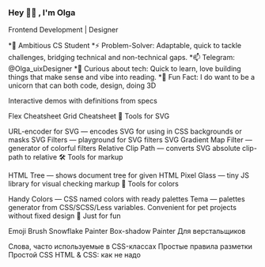 ### Hey 👋🏼 , I'm Olga
Frontend Development | Designer

*📄 Ambitious CS Student
*⚡ Problem-Solver: Adaptable, quick to tackle challenges, bridging technical and non-technical gaps.
*📫 Telegram: @Olga_uixDesigner
*🚀 Curious about tech: Quick to learn, love building things that make sense and vibe into reading.
*🧩 Fun Fact: I do want to be a unicorn that can both code, design, doing 3D

Interactive demos with definitions from specs

Flex Cheatsheet
Grid Cheatsheet
📐 Tools for SVG

URL-encoder for SVG — encodes SVG for using in CSS backgrounds or masks
SVG Filters — playground for SVG filters
SVG Gradient Map Filter — generator of colorful filters
Relative Clip Path — converts SVG absolute clip-path to relative
🛠 Tools for markup

HTML Tree — shows document tree for given HTML
Pixel Glass — tiny JS library for visual checking markup
🎨 Tools for colors

Handy Colors — CSS named colors with ready palettes
Tema — palettes generator from CSS/SCSS/Less variables. Convenient for pet projects without fixed design
💃 Just for fun

Emoji Brush
Snowflake Painter
Box-shadow Painter
Для верстальщиков

Слова, часто используемые в CSS-классах
Простые правила разметки
Простой CSS
HTML & CSS: как не надо
